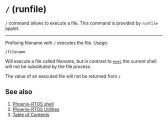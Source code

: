 # `/` (runfile)

`/` command allows to execute a file. This command is provided by `runfile` applet.

---

Prefixing filename with `/` executes the file. Usage:

```console
/filename
```

Will execute a file called filename, but in contrast to [`exec`](exec.md) the current shell will not be substituted by
the file process.

The value of an executed file will not be returned from `/`

## See also

1. [Phoenix-RTOS shell](../index.md)
2. [Phoenix-RTOS Utilities](../../index.md)
3. [Table of Contents](../../../index.md)

